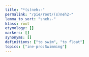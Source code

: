 ```yaml
---
title: "*(s)neh₂-"
permalink: "/pie/root/(s)neh2-"
lemma_to_sort: "sneh₂-"
klass: root
etymology: []
markers: []
synonyms: []
definitions: ["to swim", "to float"]
topics: ["ine-pro:Swimming"]
---
```

